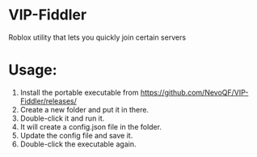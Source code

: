 # VIP-Fiddler
Roblox utility that lets you quickly join certain servers

# Usage:
1. Install the portable executable from https://github.com/NevoQF/VIP-Fiddler/releases/
2. Create a new folder and put it in there.
3. Double-click it and run it.
4. It will create a config.json file in the folder.
5. Update the config file and save it.
6. Double-click the executable again.
